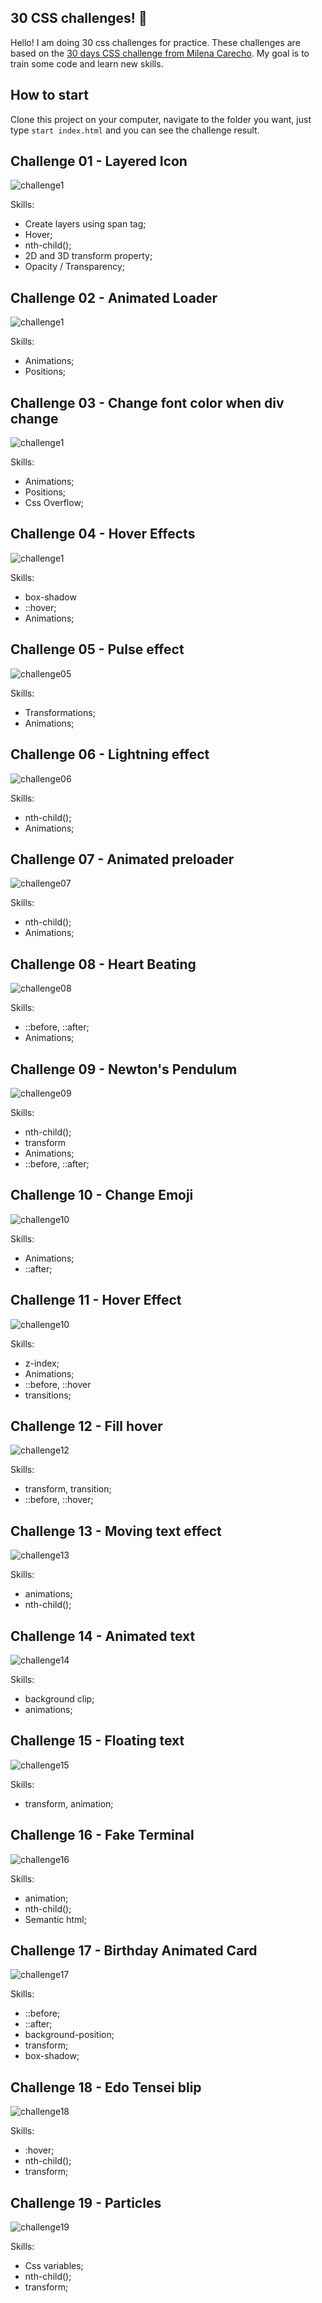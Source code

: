 ## 30 CSS challenges! 🚀

Hello! I am doing 30 css challenges for practice. These challenges are based on the [30 days CSS challenge from Milena Carecho](https://github.com/MilenaCarecho/30diasDeCSS). My goal is to train some code and learn new skills.

## How to start
Clone this project on your computer, navigate to the folder you want, just type `start index.html` and you can see the challenge result.

## Challenge 01 - Layered Icon

![challenge1](https://raw.githubusercontent.com/BrazillianBeast/css-challenges/main/day_dia_01/dia1.gif)

Skills:
- Create layers using span tag;
- Hover;
- nth-child();
- 2D and 3D transform property;
- Opacity / Transparency;

## Challenge 02 - Animated Loader

![challenge1](https://raw.githubusercontent.com/BrazillianBeast/css-challenges/main/day_dia_02/dia2.gif)

Skills:
- Animations;
- Positions;

## Challenge 03 - Change font color when div change

![challenge1](https://raw.githubusercontent.com/BrazillianBeast/css-challenges/main/day_dia_03/dia3.gif)

Skills:
- Animations;
- Positions;
- Css Overflow;

## Challenge 04 - Hover Effects

![challenge1](https://raw.githubusercontent.com/BrazillianBeast/css-challenges/main/day_dia_04/dia4.gif)

Skills:
- box-shadow
- ::hover;
- Animations;

## Challenge 05 - Pulse effect

![challenge05](https://raw.githubusercontent.com/BrazillianBeast/css-challenges/main/day_dia_05/dia5.gif)

Skills:
- Transformations;
- Animations;

## Challenge 06 - Lightning effect

![challenge06](https://raw.githubusercontent.com/BrazillianBeast/css-challenges/main/day_dia_06/dia6.gif)

Skills:
- nth-child();
- Animations;

## Challenge 07 - Animated preloader

![challenge07](https://raw.githubusercontent.com/BrazillianBeast/css-challenges/main/day_dia_07/dia7.gif)

Skills:
- nth-child();
- Animations;

## Challenge 08 - Heart Beating

![challenge08](https://raw.githubusercontent.com/BrazillianBeast/css-challenges/main/day_dia_08/dia8.gif)

Skills:
- ::before, ::after;
- Animations;

## Challenge 09 - Newton's Pendulum

![challenge09](https://raw.githubusercontent.com/BrazillianBeast/css-challenges/main/day_dia_09/dia9.gif)

Skills:
- nth-child();
- transform
- Animations;
- ::before, ::after;

## Challenge 10 - Change Emoji

![challenge10](https://raw.githubusercontent.com/BrazillianBeast/css-challenges/main/day_dia_10/dia10.gif)

Skills:

- Animations;
- ::after;

## Challenge 11 - Hover Effect

![challenge10](https://raw.githubusercontent.com/BrazillianBeast/css-challenges/main/day_dia_11/dia11.gif)

Skills:
- z-index;
- Animations;
- ::before, ::hover
- transitions;

## Challenge 12 - Fill hover

![challenge12](https://raw.githubusercontent.com/BrazillianBeast/css-challenges/main/day_dia_12/dia12.gif)

Skills:
- transform, transition;
- ::before, ::hover;

## Challenge 13 - Moving text effect

![challenge13](https://raw.githubusercontent.com/BrazillianBeast/css-challenges/main/day_dia_13/dia13.gif)

Skills:
- animations;
- nth-child();


## Challenge 14 - Animated text

![challenge14](https://raw.githubusercontent.com/BrazillianBeast/css-challenges/main/day_dia_14/dia14.gif)

Skills:
- background clip;
- animations;

## Challenge 15 - Floating text

![challenge15](https://raw.githubusercontent.com/BrazillianBeast/css-challenges/main/day_dia_15/dia15.gif)

Skills:
- transform, animation;

## Challenge 16 - Fake Terminal

![challenge16](https://raw.githubusercontent.com/BrazillianBeast/css-challenges/main/day_dia_16/dia16.gif)

Skills:
- animation;
- nth-child();
- Semantic html;

## Challenge 17 - Birthday Animated Card

![challenge17](https://raw.githubusercontent.com/BrazillianBeast/css-challenges/main/day_dia_17/dia17.gif)

Skills:
- ::before;
- ::after;
- background-position;
- transform;
- box-shadow;


## Challenge 18 - Edo Tensei blip
![challenge18](https://raw.githubusercontent.com/BrazillianBeast/css-challenges/main/day_dia_18/dia18_new.gif)

Skills:
- :hover;
- nth-child();
- transform;

## Challenge 19 - Particles
![challenge19](https://raw.githubusercontent.com/BrazillianBeast/css-challenges/main/day_dia_19/dia19_new.gif)

Skills:
- Css variables;
- nth-child();
- transform;

